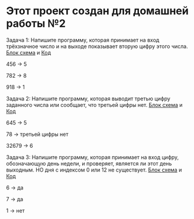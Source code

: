 # Этот проект создан для домашней работы №2

Задача 1: Напишите программу, которая принимает на вход трёхзначное число и на выходе показывает вторую цифру этого числа. [Блок схема](Ex_001_FindSecondNumb/diagram_001_FindSecondNumb.drawio.png) и [Код](Ex_001_FindSecondNumb/Program.cs)

456 -> 5

782 -> 8

918 -> 1

Задача 2: Напишите программу, которая выводит третью цифру заданного числа или сообщает, что третьей цифры нет. [Блок схема](Ex_002_FindThirdDigit/diagram_002_FindThirdDigit.drawio.png) и [Код](Ex_002_FindThirdDigit/Program.cs)

645 -> 5

78 -> третьей цифры нет

32679 -> 6

Задача 3: Напишите программу, которая принимает на вход цифру, обозначающую день недели, и проверяет, является ли этот день выходным. НО дня с индексом 0 или 12 не существует. [Блок схема](Ex_003_CheckingTheDatOfTheWeek/diagram_003_FindDayOfWeek.drawio.png) и [Код](Ex_003_CheckingTheDatOfTheWeek/Program.cs)


6 -> да

7 -> да

1 -> нет
